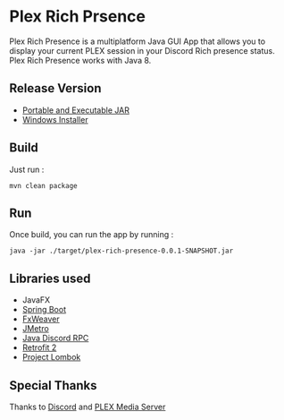 # Plex Rich Prsence

Plex Rich Presence is a multiplatform Java GUI App that allows you to display your current PLEX session in your Discord Rich presence status.
Plex Rich Presence works with Java 8.

## Release Version

- [Portable and Executable JAR](https://github.com/Ombrelin/plex-rich-presence/releases/download/v1.0/plex-rich-presence-portable-jar.jar)
- [Windows Installer](https://github.com/Ombrelin/plex-rich-presence/releases/download/v1.0/plex-rich-presence-setup-windows.exe)

## Build

Just run :

```
mvn clean package
```

## Run 

Once build, you can run the app by running :

```
java -jar ./target/plex-rich-presence-0.0.1-SNAPSHOT.jar
```

## Libraries used

- JavaFX
- [Spring Boot](https://github.com/spring-projects/spring-boot)
- [FxWeaver](https://github.com/rgielen/javafx-weaver)
- [JMetro](https://github.com/JFXtras/jfxtras-styles)
- [Java Discord RPC](https://github.com/MinnDevelopment/java-discord-rpc)
- [Retrofit 2](https://github.com/square/retrofit)
- [Project Lombok](https://github.com/rzwitserloot/lombok)

## Special Thanks

Thanks to [Discord](https://discord.com/) and [PLEX Media Server](https://plex.tv)
